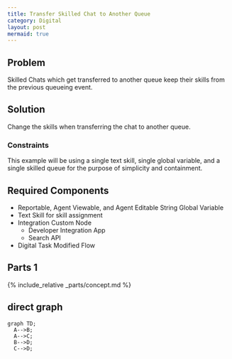 ```yaml
---
title: Transfer Skilled Chat to Another Queue
category: Digital
layout: post
mermaid: true
---
```


## Problem
Skilled Chats which get transferred to another queue keep their skills from the previous queueing event.

## Solution
Change the skills when transferring the chat to another queue.

### Constraints
This example will be using a single text skill, single global variable, and a single skilled queue for the purpose of simplicity and containment.


## Required Components
- Reportable, Agent Viewable, and Agent Editable String Global Variable
- Text Skill for skill assignment
- Integration Custom Node 
  - Developer Integration App
  - Search API
- Digital Task Modified Flow


## Parts 1
{% include_relative _parts/concept.md %}



## direct graph
  ```mermaid
graph TD;
    A-->B;
    A-->C;
    B-->D;
    C-->D;
```